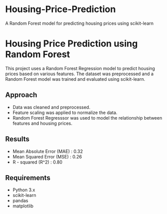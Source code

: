 # Housing-Price-Prediction
A Random Forest model for predicting housing prices using scikit-learn

# Housing Price Prediction using Random Forest
This project uses a Random Forest Regression model to predict housing prices based on various features. The dataset was preprocessed and a Random Forest model was trained and evaluated using scikit-learn.

## Approach
- Data was cleaned and preprocessed.
- Feature scaling was applied to normalize the data.
- Random Forest Regresssor was used to model the relationship between features and housing prices.

## Results
- Mean Absolute Error (MAE) :
  0.32
- Mean Squared Error (MSE) :
  0.26
- R - squared (R^2) :
  0.80

## Requirements
- Python 3.x
- scikit-learn
- pandas
- matplotlib

  
